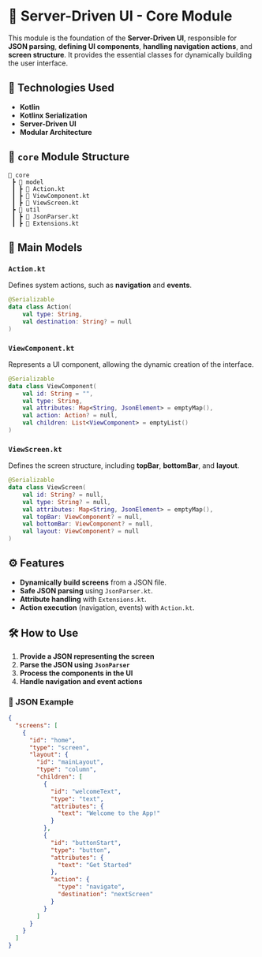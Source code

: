 # 🏹 Server-Driven UI - Core Module

This module is the foundation of the **Server-Driven UI**, responsible for **JSON parsing**, **defining UI components**, **handling navigation actions**, and **screen structure**. It provides the essential classes for dynamically building the user interface.

## 📌 Technologies Used

- **Kotlin**
- **Kotlinx Serialization**
- **Server-Driven UI**
- **Modular Architecture**

## 📁 `core` Module Structure

```
📂 core
 ┣ 📂 model
 ┃ ┣ 📜 Action.kt
 ┃ ┣ 📜 ViewComponent.kt
 ┃ ┣ 📜 ViewScreen.kt
 ┣ 📂 util
 ┃ ┣ 📜 JsonParser.kt
 ┃ ┣ 📜 Extensions.kt
```

## 📌 Main Models

### `Action.kt`
Defines system actions, such as **navigation** and **events**.

```kotlin
@Serializable
data class Action(
    val type: String,
    val destination: String? = null
)
```

### `ViewComponent.kt`
Represents a UI component, allowing the dynamic creation of the interface.

```kotlin
@Serializable
data class ViewComponent(
    val id: String = "",
    val type: String,
    val attributes: Map<String, JsonElement> = emptyMap(),
    val action: Action? = null,
    val children: List<ViewComponent> = emptyList()
)
```

### `ViewScreen.kt`
Defines the screen structure, including **topBar**, **bottomBar**, and **layout**.

```kotlin
@Serializable
data class ViewScreen(
    val id: String? = null,
    val type: String? = null,
    val attributes: Map<String, JsonElement> = emptyMap(),
    val topBar: ViewComponent? = null,
    val bottomBar: ViewComponent? = null,
    val layout: ViewComponent? = null
)
```

## ⚙️ Features

- **Dynamically build screens** from a JSON file.
- **Safe JSON parsing** using `JsonParser.kt`.
- **Attribute handling** with `Extensions.kt`.
- **Action execution** (navigation, events) with `Action.kt`.

## 🛠 How to Use

1. **Provide a JSON representing the screen**
2. **Parse the JSON using `JsonParser`**
3. **Process the components in the UI**
4. **Handle navigation and event actions**

### 📌 JSON Example

```json
{
  "screens": [
    {
      "id": "home",
      "type": "screen",
      "layout": {
        "id": "mainLayout",
        "type": "column",
        "children": [
          {
            "id": "welcomeText",
            "type": "text",
            "attributes": {
              "text": "Welcome to the App!"
            }
          },
          {
            "id": "buttonStart",
            "type": "button",
            "attributes": {
              "text": "Get Started"
            },
            "action": {
              "type": "navigate",
              "destination": "nextScreen"
            }
          }
        ]
      }
    }
  ]
}
```
